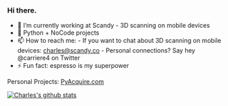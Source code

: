 ### Hi there. 

- 🔭 I’m currently working at Scandy - 3D scanning on mobile devices
- 🌱 Python + NoCode projects
- 📫 How to reach me: 
      -   If you want to chat about 3D scanning on mobile devices:  charles@scandy.co
      -   Personal connections? Say hey @carriere4 on Twitter
- ⚡ Fun fact: espresso is my superpower

Personal Projects:
[PyAcquire.com](https://pyacquire.com)



[![Charles's github stats](https://github-readme-stats.vercel.app/api?username=carriere4&count_private=true&show_icons=true)](https://github.com/carriere4/github-readme-stats)

